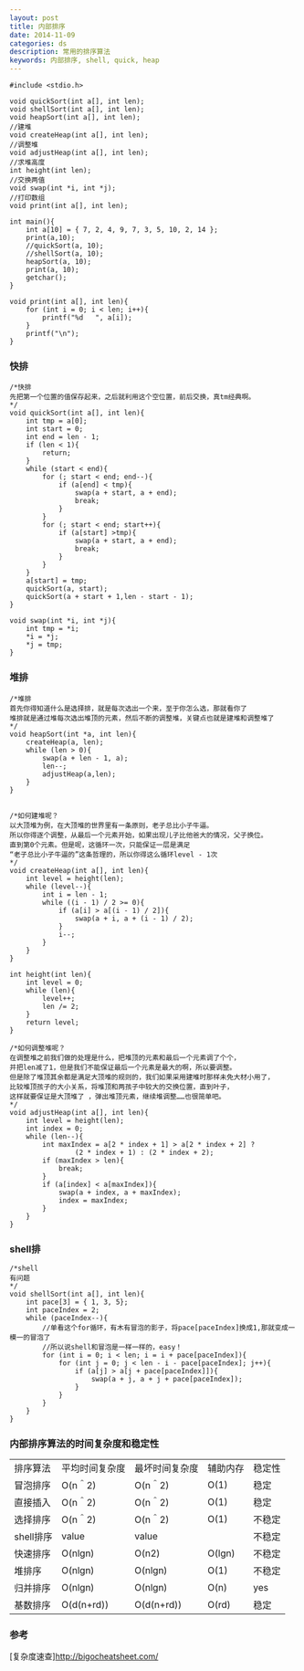 ```yaml
---
layout: post
title: 内部排序
date: 2014-11-09
categories: ds
description: 常用的排序算法
keywords: 内部排序, shell, quick, heap
---
```


  
	#include <stdio.h>
	 
	void quickSort(int a[], int len);
	void shellSort(int a[], int len);
	void heapSort(int a[], int len);
	//建堆
	void createHeap(int a[], int len);
	//调整堆
	void adjustHeap(int a[], int len);
	//求堆高度
	int height(int len);
	//交换两值
	void swap(int *i, int *j);
	//打印数组
	void print(int a[], int len);
	 
	int main(){
		int a[10] = { 7, 2, 4, 9, 7, 3, 5, 10, 2, 14 };
		print(a,10);
		//quickSort(a, 10);
		//shellSort(a, 10);
		heapSort(a, 10);
		print(a, 10);
		getchar();
	}
	 
	void print(int a[], int len){
		for (int i = 0; i < len; i++){
			printf("%d   ", a[i]);
		}
		printf("\n");
	}
	
### 快排

	/*快排
	先把第一个位置的值保存起来，之后就利用这个空位置，前后交换，真tm经典啊。
	*/
	void quickSort(int a[], int len){
		int tmp = a[0];
		int start = 0;
		int end = len - 1;
		if (len < 1){
			return;
		}
		while (start < end){
			for (; start < end; end--){
				if (a[end] < tmp){
					swap(a + start, a + end);
					break;
				}
			}
			for (; start < end; start++){
				if (a[start] >tmp){
					swap(a + start, a + end);
					break;
				}
			}
		}
		a[start] = tmp;
		quickSort(a, start);
		quickSort(a + start + 1,len - start - 1);
	}
	 
	void swap(int *i, int *j){
		int tmp = *i;
		*i = *j;
		*j = tmp;
	}

### 堆排  
	
	/*堆排
	首先你得知道什么是选择排，就是每次选出一个来，至于你怎么选，那就看你了
	堆排就是通过堆每次选出堆顶的元素，然后不断的调整堆，关键点也就是建堆和调整堆了
	*/
	void heapSort(int *a, int len){
		createHeap(a, len);
		while (len > 0){
			swap(a + len - 1, a);
			len--;
			adjustHeap(a,len);
		}
	}
	 
	 
	/*如何建堆呢？
	以大顶堆为例，在大顶堆的世界里有一条原则，老子总比小子牛逼。
	所以你得逐个调整，从最后一个元素开始，如果出现儿子比他爸大的情况，父子换位。
	直到第0个元素。但是呢，这循环一次，只能保证一层是满足
	“老子总比小子牛逼的”这条哲理的，所以你得这么循环level - 1次
	*/
	void createHeap(int a[], int len){
		int level = height(len);
		while (level--){
			int i = len - 1;
			while ((i - 1) / 2 >= 0){
				if (a[i] > a[(i - 1) / 2]){
					swap(a + i, a + (i - 1) / 2);
				}
				i--;
			}
		}
	}
	 
	int height(int len){
		int level = 0;
		while (len){
			level++;
			len /= 2;
		}
		return level;
	}
	 
	/*如何调整堆呢？
	在调整堆之前我们做的处理是什么，把堆顶的元素和最后一个元素调了个个，
	并把len减了1，但是我们不能保证最后一个元素是最大的啊，所以要调整。
	但是除了堆顶其余都是满足大顶堆的规则的，我们如果采用建堆时那样未免大材小用了，
	比较堆顶孩子的大小关系，将堆顶和两孩子中较大的交换位置，直到叶子，
	这样就要保证是大顶堆了 ，弹出堆顶元素，继续堆调整……也很简单吧。
	*/
	void adjustHeap(int a[], int len){
		int level = height(len);
		int index = 0;
		while (len--){
			int maxIndex = a[2 * index + 1] > a[2 * index + 2] ? 
					(2 * index + 1) : (2 * index + 2);
			if (maxIndex > len){
				break;
			}
			if (a[index] < a[maxIndex]){
				swap(a + index, a + maxIndex);
				index = maxIndex;
			}
		}
	}

### shell排 
 
	/*shell
	有问题
	*/
	void shellSort(int a[], int len){
		int pace[3] = { 1, 3, 5};
		int paceIndex = 2;
		while (paceIndex--){
			//单看这个for循环，有木有冒泡的影子，将pace[paceIndex]换成1,那就变成一模一的冒泡了
			//所以说shell和冒泡是一样一样的，easy！
			for (int i = 0; i < len; i = i + pace[paceIndex]){
				for (int j = 0; j < len - i - pace[paceIndex]; j++){
					if (a[j] > a[j + pace[paceIndex]]){
						swap(a + j, a + j + pace[paceIndex]);
					}
				}
			}
		}
	}

### 内部排序算法的时间复杂度和稳定性  
<table>
        <tr>
            <td>排序算法</td>
            <td>平均时间复杂度</td>
            <td>最坏时间复杂度</td>
			<td>辅助内存</td>
            <td>稳定性</td>
        </tr>
        <tr>
            <td>冒泡排序</td>
            <td>O(n＾2)</td>
            <td>O(n＾2)</td>
			<td>O(1) </td>
            <td>稳定</td>
        </tr>
		<tr>
            <td>直接插入</td>
            <td>O(n＾2)</td>
            <td>O(n＾2)</td>
			<td>O(1)</td>
            <td>稳定</td>
        </tr>
		<tr>
            <td>选择排序</td>
            <td>O(n＾2)</td>
            <td>O(n＾2)</td>
			<td>O(1)</td>
            <td>不稳定</td>
        </tr>
		<tr>
            <td>shell排序</td>
            <td>value</td>
            <td>value</td>
			<td> </td>
            <td>不稳定</td>
        </tr>
		<tr>
            <td>快速排序</td>
            <td>O(nlgn)</td>
            <td>O(n2)</td>
			<td>O(lgn)</td>
            <td>不稳定</td>
        </tr>
		<tr>
            <td>堆排序</td>
            <td>O(nlgn)</td>
            <td>O(nlgn)</td>
			<td>O(1)</td>
            <td>不稳定</td>
        </tr>
		<tr>
            <td>归并排序</td>
            <td>O(nlgn)</td>
            <td>O(nlgn)</td>
			<td>O(n)</td>
            <td>yes</td>
        </tr>
		<tr>
            <td>基数排序</td>
            <td>O(d(n+rd))</td>
            <td>O(d(n+rd))</td>
			<td>O(rd)</td>
            <td>稳定</td>
        </tr>
</table>

### 参考

[复杂度速查]<http://bigocheatsheet.com/>

